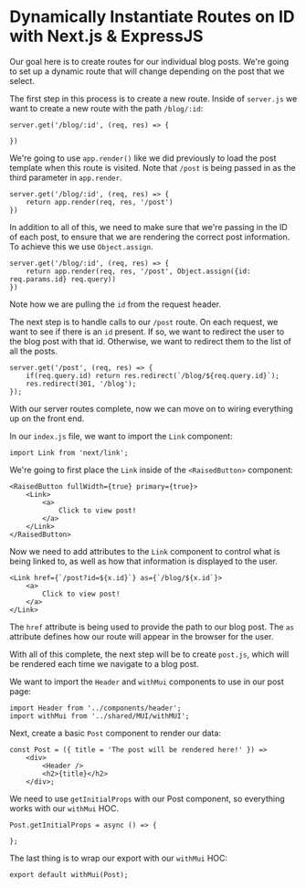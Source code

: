 # Dynamically Instantiate Routes on ID with Next.js & ExpressJS

Our goal here is to create routes for our individual blog posts. We're going to set up a dynamic route that will change depending on the post that we select.

The first step in this process is to create a new route. Inside of `server.js` we want to create a new route with the path `/blog/:id`:

```
server.get('/blog/:id', (req, res) => {

})
```

We're going to use `app.render()` like we did previously to load the post template when this route is visited. Note that `/post` is being passed in as the third parameter in `app.render`.

```
server.get('/blog/:id', (req, res) => {
    return app.render(req, res, '/post')
})
```

In addition to all of this, we need to make sure that we're passing in the ID of each post, to ensure that we are rendering the correct post information. To achieve this we use `Object.assign`.

```
server.get('/blog/:id', (req, res) => {
    return app.render(req, res, '/post', Object.assign({id: req.params.id} req.query))
})
```

Note how we are pulling the `id` from the request header.

The next step is to handle calls to our `/post` route. On each request, we want to see if there is an `id` present. If so, we want to redirect the user to the blog post with that id. Otherwise, we want to redirect them to the list of all the posts.

```
server.get('/post', (req, res) => {
    if(req.query.id) return res.redirect(`/blog/${req.query.id}`);
    res.redirect(301, '/blog');
});
```

With our server routes complete, now we can move on to wiring everything up on the front end.

In our `index.js` file, we want to import the `Link` component:

`import Link from 'next/link';`

We're going to first place the `Link` inside of the `<RaisedButton>` component:

```
<RaisedButton fullWidth={true} primary={true}>
    <Link>
        <a>
            Click to view post!
        </a>
    </Link>
</RaisedButton>
```

Now we need to add attributes to the `Link` component to control what is being linked to, as well as how that information is displayed to the user.

```
<Link href={`/post?id=${x.id}`} as={`/blog/${x.id`}>
    <a>
        Click to view post!
    </a>
</Link>
```

The `href` attribute is being used to provide the path to our blog post. The `as` attribute defines how our route will appear in the browser for the user.

With all of this complete, the next step will be to create `post.js`, which will be rendered each time we navigate to a blog post.

We want to import the `Header` and `withMui` components to use in our post page:

```
import Header from '../components/header';
import withMui from '../shared/MUI/withMUI';
```

Next, create a basic `Post` component to render our data:

```
const Post = ({ title = 'The post will be rendered here!' }) =>
    <div>
        <Header />
        <h2>{title}</h2>
    </div>;
```

We need to use `getInitialProps` with our Post component, so everything works with our `withMui` HOC.

```
Post.getInitialProps = async () => {

};
```

The last thing is to wrap our export with our `withMui` HOC:

`export default withMui(Post);`
